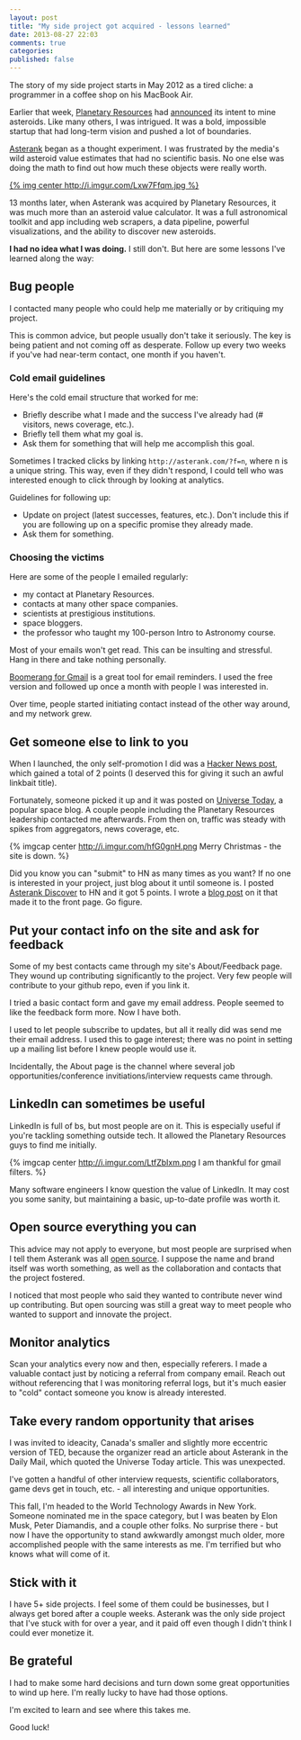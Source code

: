 ```yaml
---
layout: post
title: "My side project got acquired - lessons learned"
date: 2013-08-27 22:03
comments: true
categories:
published: false
---
```


The story of my side project starts in May 2012 as a tired cliche: a programmer in a coffee shop on his MacBook Air.

Earlier that week, [Planetary Resources](http://www.planetaryresources.com/) had [announced](http://www.space.com/15395-asteroid-mining-planetary-resources.html) its intent to mine asteroids.  Like many others, I was intrigued.  It was a bold, impossible startup that had long-term vision and pushed a lot of boundaries.

[Asterank](http://asterank.com) began as a thought experiment.  I was frustrated by the media's wild asteroid value estimates that had no scientific basis.  No one else was doing the math to find out how much these objects were really worth.

[{% img center http://i.imgur.com/Lxw7Ffqm.jpg %}](http://asterank.com)

13 months later, when Asterank was acquired by Planetary Resources, it was much more than an asteroid value calculator.  It was a full astronomical toolkit and app including web scrapers, a data pipeline, powerful visualizations, and the ability to discover new asteroids.

**I had no idea what I was doing.**  I still don't.  But here are some lessons I've learned along the way:

## Bug people

I contacted many people who could help me materially or by critiquing my project.

This is common advice, but people usually don't take it seriously.  The key is being patient and not coming off as desperate.  Follow up every two weeks if you've had near-term contact, one month if you haven't.

### Cold email guidelines

Here's the cold email structure that worked for me:

  * Briefly describe what I made and the success I've already had (# visitors, news coverage, etc.).
  * Briefly tell them what my goal is.
  * Ask them for something that will help me accomplish this goal.

Sometimes I tracked clicks by linking `http://asterank.com/?f=n`, where n is a unique string.  This way, even if they didn't respond, I could tell who was interested enough to click through by looking at analytics.

Guidelines for following up:

  * Update on project (latest successes, features, etc.).  Don't include this if you are following up on a specific promise they already made.
  * Ask them for something.

### Choosing the victims

Here are some of the people I emailed regularly:

  * my contact at Planetary Resources.
  * contacts at many other space companies.
  * scientists at prestigious institutions.
  * space bloggers.
  * the professor who taught my 100-person Intro to Astronomy course.

Most of your emails won't get read.  This can be insulting and stressful.  Hang in there and take nothing personally.

[Boomerang for Gmail](http://www.boomeranggmail.com/) is a great tool for email reminders.  I used the free version and followed up once a month with people I was interested in.

Over time, people started initiating contact instead of the other way around, and my network grew.

## Get someone else to link to you

When I launched, the only self-promotion I did was a [Hacker News post](https://news.ycombinator.com/item?id=3967670), which gained a total of 2 points (I deserved this for giving it such an awful linkbait title).

Fortunately, someone picked it up and it was posted on [Universe Today](http://www.universetoday.com/95169/the-most-profitable-asteroid-is/), a popular space blog.  A couple people including the Planetary Resources leadership contacted me afterwards.  From then on, traffic was steady with spikes from aggregators, news coverage, etc.

{% imgcap center http://i.imgur.com/hfG0gnH.png Merry Christmas - the site is down. %}

Did you know you can "submit" to HN as many times as you want?  If no one is interested in your project, just blog about it until someone is.  I posted [Asterank Discover](http://asterank.com/discover) to HN and it got 5 points.  I wrote a [blog post](www.ianww.com/blog/2013/08/05/how-a-programmer-can-discover-an-asteroid/) on it that made it to the front page.  Go figure.

## Put your contact info on the site and ask for feedback

Some of my best contacts came through my site's About/Feedback page.  They wound up contributing significantly to the project.  Very few people will contribute to your github repo, even if you link it.

I tried a basic contact form and gave my email address.  People seemed to like the feedback form more.  Now I have both.

I used to let people subscribe to updates, but all it really did was send me their email address.  I used this to gage interest; there was no point in setting up a mailing list before I knew people would use it.

Incidentally, the About page is the channel where several job opportunities/conference invitiations/interview requests came through.

## LinkedIn can sometimes be useful

LinkedIn is full of bs, but most people are on it.  This is especially useful if you're tackling something outside tech.  It allowed the Planetary Resources guys to find me initially.

{% imgcap center http://i.imgur.com/LtfZbIxm.png I am thankful for gmail filters. %}

Many software engineers I know question the value of LinkedIn.  It may cost you some sanity, but maintaining a basic, up-to-date profile was worth it.

## Open source everything you can

This advice may not apply to everyone, but most people are surprised when I tell them Asterank was all [open source](https://github.com/typpo/asterank).  I suppose the name and brand itself was worth something, as well as the collaboration and contacts that the project fostered.

I noticed that most people who said they wanted to contribute never wind up contributing. But open sourcing was still a great way to meet people who wanted to support and innovate the project.

## Monitor analytics

Scan your analytics every now and then, especially referers.  I made a valuable contact just by noticing a referral from company email.  Reach out without referencing that I was monitoring referral logs, but it's much easier to "cold" contact someone you know is already interested.

## Take every random opportunity that arises

I was invited to ideacity, Canada's smaller and slightly more eccentric version of TED, because the organizer read an article about Asterank in the Daily Mail, which quoted the Universe Today article.  This was unexpected.

I've gotten a handful of other interview requests, scientific collaborators, game devs get in touch, etc. - all interesting and unique opportunities.

This fall, I'm headed to the World Technology Awards in New York.  Someone nominated me in the space category, but I was beaten by Elon Musk, Peter Diamandis, and a couple other folks.  No surprise there - but now I have the opportunity to stand awkwardly amongst much older, more accomplished people with the same interests as me.  I'm terrified but who knows what will come of it.

## Stick with it

I have 5+ side projects. I feel some of them could be businesses, but I always get bored after a couple weeks.  Asterank was the only side project that I've stuck with for over a year, and it paid off even though I didn't think I could ever monetize it.

## Be grateful

I had to make some hard decisions and turn down some great opportunities to wind up here.  I'm really lucky to have had those options.

I'm excited to learn and see where this takes me.

Good luck!
